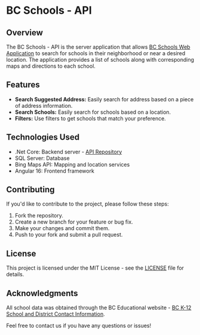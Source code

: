 # BC Schools - API

## Overview

The BC Schools - API is the server application that allows [BC Schools Web Application](https://gray-hill-081df9310.4.azurestaticapps.net/) to search for schools in their neighborhood or near a desired location. The application provides a list of schools along with corresponding maps and directions to each school.

## Features

- **Search Suggested Address:** Easily search for address based on a piece of address information.
- **Search Schools:** Easily search for schools based on a location.
- **Filters:** Use filters to get schools that match your preference.

## Technologies Used

- .Net Core: Backend server - [API Repository](https://github.com/fjprado/bc-schools-api)
- SQL Server: Database 
- Bing Maps API: Mapping and location services
- Angular 16: Frontend framework

## Contributing

If you'd like to contribute to the project, please follow these steps:

1. Fork the repository.
2. Create a new branch for your feature or bug fix.
3. Make your changes and commit them.
4. Push to your fork and submit a pull request.

## License

This project is licensed under the MIT License - see the [LICENSE](LICENSE) file for details.

## Acknowledgments

All school data was obtained through the BC Educational website - [BC K-12 School and District Contact Information](http://www.bced.gov.bc.ca/apps/imcl/imclWeb/Home.do).

Feel free to contact us if you have any questions or issues!
